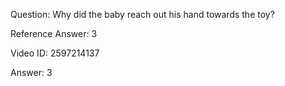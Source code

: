 Question: Why did the baby reach out his hand towards the toy?

Reference Answer: 3

Video ID: 2597214137

Answer: 3

